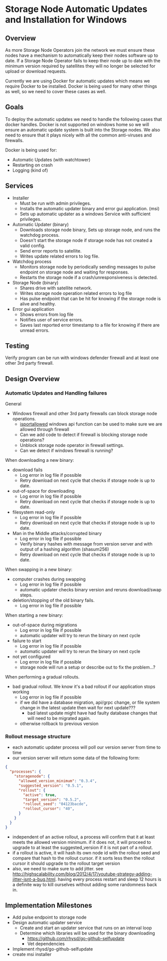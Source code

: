 # Storage Node Automatic Updates and Installation for Windows

## Overview

As more Storage Node Operators join the network we must ensure these nodes have a mechanism to automatically keep their nodes software up to date.
If a Storage Node Operator fails to keep their node up to date with the minimum version required by satellites they will no longer be selected for upload or download requests.

Currently we are using Docker for automatic updates which means we require Docker to be installed.
Docker is being used for many other things as well, so we need to cover these cases as well.

## Goals

To deploy the automatic updates we need to handle the following cases that docker handles. Docker is not supported on windows home so we will ensure an automatic update system is built into the Storage nodes. 
We also need to ensure that it plays nicely with all the common anti-viruses and firewalls.

Docker is being used for:

* Automatic Updates (with watchtower)
* Restarting on crash
* Logging (kind of)

## Services

* Installer
    * Must be run with admin privileges.
    * Installs the automatic updater binary and error gui application. (msi)
    * Sets up automatic updater as a windows Service with sufficient privileges.
* Automatic Updater (binary)
    * Downloads storage node binary, Sets up storage node, and runs the watchdog process.
    * Doesn't start the storage node if storage node has not created a valid config.
    * Send error reports to satellite.
    * Writes update related errors to log file.
* Watchdog process
    * Monitors storage node by periodically sending messages to pulse endpoint on storage node and waiting for responses.
    * Restarts the storage node if a crash/unresponsiveness is detected.
* Storage Node (binary)
    * Shares drive with satellite network.
    * Writes storage node operation related errors to log file
    * Has pulse endpoint that can be hit for knowing if the storage node is alive and healthy. 
* Error gui application
    * Shows errors from log file
    * Notifies user of service errors.
    * Saves last reported error timestamp to a file for knowing if there are unread errors.

## Testing

Verify program can be run with windows defender firewall and at least one other 3rd party firewall.

## Design Overview

### Automatic Updates and Handling failures

General
* Windows firewall and other 3rd party firewalls can block storage node operations.
    * [isportallowed](https://docs.microsoft.com/en-us/windows/win32/api/netfw/nf-netfw-inetfwmgr-isportallowed) windows api function can be used to make sure we are allowed through firewall
    * Can we add code to detect if firewall is blocking storage node operations?
    * Unblock storage node operator in firewall settings.
    * Can we detect if windows firewall is running?

When downloading a new binary:
* download fails
    * Log error in log file if possible
    * Retry download on next cycle that checks if storage node is up to date.
* out-of-space for downloading
    * Log error in log file if possible
    * Retry download on next cycle that checks if storage node is up to date.
* filesystem read-only
    * Log error in log file if possible
    * Retry download on next cycle that checks if storage node is up to date.
* Man in the Middle attacks/corrupted binary
    * Log error in log file if possible
    * Verify binary hashes with message from version server and with output of a hashing algorithm (shasum256)
    * Retry download on next cycle that checks if storage node is up to date.

When swapping in a new binary:
* computer crashes during swapping
    * Log error in log file if possible
    * automatic updater checks binary version and reruns download/swap steps.
* deletion/stopping of the old binary fails.
    * Log error in log file if possible
    
When starting a new binary:
* out-of-space during migrations
    * Log error in log file if possible
    * automatic updater will try to rerun the binary on next cycle
* failure to start
    * Log error in log file if possible
    * automatic updater will try to rerun the binary on next cycle
* not yet configured
    * Log error in log file if possible
    * storage node will run a setup or describe out to fix the problem...?

When performing a gradual rollouts.
* bad gradual rollout. We know it's a bad rollout if our application stops working
    * Log error in log file if possible
    * if we did have a database migration, api/grpc change, or file system change in the latest update then wait for next update???
        * bad latest update might have had faulty database changes that will need to be migrated again.
    * otherwise rollback to previous version

### Rollout message structure

* each automatic updater process will poll our version server from time to time
* our version server will return some data of the following form:
```json
{
  "processes": {
    "storagenode": {
      "allowed_version_minimum": "0.3.4",
      "suggested_version": "0.5.1",
      "rollout": {
        "active": true,
        "target_version": "0.5.2",
        "rollout_seed": "04123bacde",
        "rollout_cursor": "40",
      }
    }
  }
}
```

* independent of an active rollout, a process will confirm that it at least meets the allowed version minimum. if it does not, it will proceed to upgrade to at least the suggested_version if it is not part of a rollout.
* if a rollout is active, it will hash its own node id with the rollout seed and compare that hash to the rollout cursor. if it sorts less then the rollout cursor it should upgrade to the rollout target version
* also, we need to make sure to add jitter. see http://highscalability.com/blog/2012/4/17/youtube-strategy-adding-jitter-isnt-a-bug.html. having every process restart and sleep 12 hours is a definite way to kill ourselves without adding some randomness back in.

## Implementation Milestones

* Add pulse endpoint to storage node
* Design automatic updater service
    * Create and start an updater service that runs on an interval loop
    * Determine which libraries will be used for the binary downloading
      * https://github.com/rhysd/go-github-selfupdate
      * Vet dependencies
* Implement rhysd/go-github-selfupdate 
* create msi installer